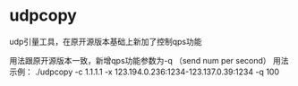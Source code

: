 # udpcopy
udp引量工具，在原开源版本基础上新加了控制qps功能

用法跟原开源版本一致，新增qps功能参数为-q （send num per second）
用法示例：
./udpcopy -c 1.1.1.1 -x 123.194.0.236:1234-123.137.0.39:1234 -q 100
